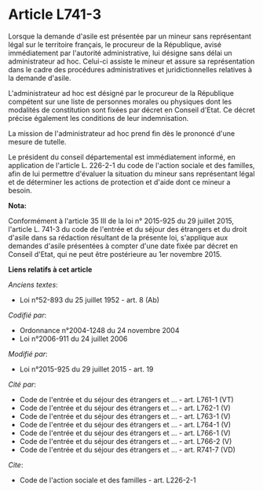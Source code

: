 # Article L741-3

Lorsque la demande d'asile est présentée par un mineur sans représentant légal sur le territoire français, le procureur de la
République, avisé immédiatement par l'autorité administrative, lui désigne sans délai un administrateur ad hoc. Celui-ci
assiste le mineur et assure sa représentation dans le cadre des procédures administratives et juridictionnelles relatives à
la demande d'asile. 

L'administrateur ad hoc est désigné par le procureur de la République compétent sur une liste de personnes morales ou
physiques dont les modalités de constitution sont fixées par décret en Conseil d'Etat. Ce décret précise également les
conditions de leur indemnisation. 

La mission de l'administrateur ad hoc prend fin dès le prononcé d'une mesure de tutelle. 

Le président du conseil départemental est immédiatement informé, en application de l'article L. 226-2-1 du code de l'action
sociale et des familles, afin de lui permettre d'évaluer la situation du mineur sans représentant légal et de déterminer les
actions de protection et d'aide dont ce mineur a besoin.

**Nota:**

Conformément à l'article 35 III de la loi n° 2015-925 du 29 juillet 2015, l'article L. 741-3 du code de l'entrée et du séjour
des étrangers et du droit d'asile dans sa rédaction résultant de la présente loi, s'applique aux demandes d'asile présentées
à compter d'une date fixée par décret en Conseil d'Etat, qui ne peut être postérieure au 1er novembre 2015.

**Liens relatifs à cet article**

_Anciens textes_:

  - Loi n°52-893 du 25 juillet 1952 - art. 8 (Ab)

_Codifié par_:

  - Ordonnance n°2004-1248 du 24 novembre 2004
  - Loi n°2006-911 du 24 juillet 2006

_Modifié par_:

  - Loi n°2015-925 du 29 juillet 2015 - art. 19

_Cité par_:

  - Code de l'entrée et du séjour des étrangers et ... - art. L761-1 (VT)
  - Code de l'entrée et du séjour des étrangers et ... - art. L762-1 (V)
  - Code de l'entrée et du séjour des étrangers et ... - art. L763-1 (V)
  - Code de l'entrée et du séjour des étrangers et ... - art. L764-1 (V)
  - Code de l'entrée et du séjour des étrangers et ... - art. L766-1 (V)
  - Code de l'entrée et du séjour des étrangers et ... - art. L766-2 (V)
  - Code de l'entrée et du séjour des étrangers et ... - art. R741-7 (VD)

_Cite_:

  - Code de l'action sociale et des familles - art. L226-2-1
